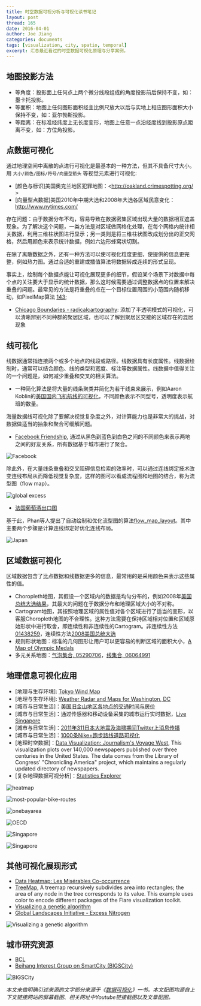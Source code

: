 ```yaml
---
title: 时空数据可视分析与可视化读书笔记
layout: post
thread: 165
date: 2016-04-01
author: Joe Jiang
categories: documents
tags: [visualization, city, spatio, temporal]
excerpt: 汇总最近看过的时空数据可视化原理与分享案例。
---
```


## 地图投影方法

 - 等角度：投影面上任何点上两个微分线段组成的角度投影前后保持不变，如：墨卡托投影。
 - 等面积：地图上任何图形面积经主比例尺放大以后与实地上相应图形面积大小保持不变，如：亚尔勃斯投影。
 - 等距离：在标准经纬度上无长度变形，地图上任意一点沿经度线到投影原点距离不变，如：方位角投影。
 
## 点数据可视化

通过地理空间中离散的点进行可视化是最基本的一种方法，但其不具备尺寸大小。用 `大小/颜色/图标/符号/向量型箭头` 等视觉元素进行可视化:

 - [颜色与标识]美国奥克兰地区犯罪地图：<http://oakland.crimespotting.org/  >
 - [向量型点数据]美国2010年中期大选和2008年大选各区域民意变化：<http://www.nytimes.com/>

存在问题：由于数据分布不均，容易导致在数据密集区域出现大量的数据相互遮盖现象。为了解决这个问题，一类方法是对区域做网格化处理，在每个网格内统计相关数据，利用三维柱状图进行显示；另一类则是将三维柱状图改成划分出的正交网格，然后用颜色来表示统计数据，例如六边形蜂窝状切割。

在除了离散数据之外，还有一种方法可以使可视化粒度更细，使提供的信息更完整，例如热力图。通过合适的重建或插值算法将数据转成连续的形式呈现。

事实上，绘制每个数据点能让可视化展现更多的细节，假设某个场景下对数据中每个点的关注要大于显示的统计数据，那么这时候需要通过调整数据点的位置来解决重叠的问题。最常见的方法是将重叠的点在一个目标位置周围的小范围内随机移动，如PixelMap算法 [143](http://bib.dbvis.de/uploadedFiles/143.pdf  );

 - [Chicago Boundaries - radicalcartography](http://www.radicalcartography.net/index.html?chicagodots  ): 添加了半透明模式的可视化，可以清晰辨别不同种群的聚居区域，也可以了解到聚居区交接的区域存在的混居现象
 
## 线可视化

线数据通常指连接两个或多个地点的线段或路径。线数据具有长度属性。线数据绘制时，通常可以结合颜色、线的类型和宽度、标注等数据属性。线数据中值得关注的一个问题是，如何减少重叠和交叉的相关算法。

 - 一种简化算法是将大量的线条聚类并简化为若干线束来展示，例如Aaron Koblin的[美国国内飞机航线的可视化](http://www.aaronkoblin.com/work/flightpatterns/  )，不同颜色表示不同型号，透明度表示航班的数量。
 
海量数据线可视化除了要解决视觉复杂度之外，对计算能力也是非常大的挑战，对数据做适当的抽象和聚合可缓解问题。

 - [Facebook Friendship](http://www.facebook.com/notes/facebook-engineering/visualizing-friendships/469716398919  ), 通过从黑色到蓝色到白色之间的不同颜色来表示两地之间的好友关系，所有数据基于城市进行了聚合。

![Facebook](/assets/2016/2016-04-01-facebook-map.png)


除此外，在大量线条重叠和交叉阻碍信息检索的效率时，可以通过连线绑定技术改变连线布局从而降低视觉复杂度，这样的图可以看成流程图和地图的结合，称为流型图（flow map）。

![global excess](/assets/2016/2016-04-01-global-excess.png)

 - [法国葡萄酒出口图](http://en.wikipedia.org/wiki/Flow_map  )
 
基于此，Phan等人提出了自动绘制和优化流型图的算法[flow_map_layout](http://vis.stanford.edu/files/2005-FlowMapLayout-InfoVis.pdf  )。其中主要两个步骤是计算连线绑定好优化连线布局。

![Japan](/assets/2016/2016-04-01-japan.png)

## 区域数据可视化

区域数据包含了比点数据和线数据更多的信息，最常用的是采用颜色来表示这些属性的值。

 - Choropleth地图，其假设一个区域内的数据是均匀分布的，例如2008年[美国总统大选结果](http://elections.nytimes.com/2008/results/president/map.html  )，其最大的问题在于数据分布和地理区域大小的不对称。
 - Cartogram地图，其按照地理区域的属性值对各个区域进行了适当的变形，以客服Choropleth地图的不合理性。这种方法需要在保持区域相对位置和区域原始形状中进行取舍，即连续性和非连续性的Cartogram。非连续性方法[01438259](http://ieeexplore.ieee.org/stamp/stamp.jsp?tp=&arnumber=1438259  )，连续性方法[2008美国总统大选](http://www-personal.umich.edu/~mejn/election/2008/  )
 - 规则形状地图：标准的几何图形让用户可以更容易的判断区域的面积大小，[A Map of Olympic Medals](http://www.nytimes.com/interactive/2008/08/04/sports/olympics/20080804_MEDALCOUNT_MAP.html  )
 - 多元关系地图：[气泡集合, 05290706](http://ieeexplore.ieee.org/stamp/stamp.jsp?tp=&arnumber=5290706  )，[线集合, 06064991](http://ieeexplore.ieee.org/stamp/stamp.jsp?tp=&arnumber=6064991  )
 
## 地理信息可视化应用

 - [地理与生存环境]: [Tokyo Wind Map](http://air.nullschool.net/  )
 - [地理与生存环境]: [Weather Radar and Maps for Washington, DC](https://weather.com/weather/radar/interactive/l/USDC0001:1:US  )
 - [城市与日常生活]：[美国旧金山地区各地点的交通时间与房价](http://maps.onebayarea.org/travel_housing/#9.00/37.7880/-122.3915  )
 - [城市与日常生活]：通过传感器和移动设备采集的城市运行实时数据，[Live Singapore](http://senseable.mit.edu/livesingapore/visualizations.html  )
 - [城市与日常生活]：[2011年311日本大地震及海啸期间Twitter上消息传播](https://blog.twitter.com/2011/global-pulse  )
 - [城市与日常生活]：[1000条Nike+跑步路线道路可视化](http://cargocollective.com/coopersmith/WIRED-Joggers-Logged-1 ) 
 - [地理时空数据]：[Data Visualization: Journalism's Voyage West](http://web.stanford.edu/group/ruralwest/cgi-bin/drupal/visualizations/us_newspapers  ), This visualization plots over 140,000 newspapers published over three centuries in the United States. The data comes from the Library of Congress' "Chronicling America" project, which maintains a regularly updated directory of newspapers. 
 - [复杂地理数据可视分析]：[Statistics Explorer](http://stats.oecd.org/OECDregionalstatistics/)

 ![heatmap](/assets/2016/2016-04-01-heatmap-bridges.png)

 ![most-popular-bike-routes](/assets/2016/2016-04-01-most-popular-bike-routes.png)

 ![onebayarea](/assets/2016/2016-04-01-onebayarea.png)

 ![OECD](/assets/2016/2016-04-01-oecd.png)

 ![Singapore](/assets/2016/2016-04-01-singapore-1.png)

 ![Singapore](/assets/2016/2016-04-01-singapore-2.png)

## 其他可视化展现形式

 - [Data Heatmap: Les Misérables Co-occurrence](https://bost.ocks.org/mike/miserables/ )
 - [TreeMap](http://bl.ocks.org/mbostock/raw/4063582/ ), A treemap recursively subdivides area into rectangles; the area of any node in the tree corresponds to its value. This example uses color to encode different packages of the Flare visualization toolkit. 
 - [Visualizing a genetic algorithm ](http://karstenahnert.com/gp/)
 - [Global Landscapes Initiative - Excess Nitrogen](http://sunsp.net/demo/GeogTreeMaps/)

 ![Visualizing a genetic algorithm](/assets/2016/2016-04-01-algorithm.png)

## 城市研究资源

 - [BCL](http://www.beijingcitylab.com/)
 - [Beihang Interest Group on SmartCity (BIGSCity)](http://www.smartcity-buaa.org/)

 ![BIGSCity](/assets/2016/2016-04-01-smartcity-beijing-subway-inter-line-passenger-flow.png)

*本文未做明确引述来源的文字部分来源于《[数据可视化](https://book.douban.com/subject/25760272/)》一书。本文配图均源自上下文链接网站的屏幕截图、相关网址中Youtube链接截图以及文章配图。*

